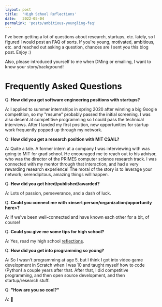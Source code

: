 ```yaml
---
layout: post
title:  'High School Reflections'
date:   2022-05-04
permalink: 'posts/ambitious-youngling-faq'
---
```


I've been getting a lot of questions about research, startups, etc. lately, so I figured I would post an FAQ of sorts. If you're young, motivated, ambitious, etc. and reached out asking a question, chances are I sent you this blog post. Enjoy :)

Also, please introduced yourself to me when DMing or emailing, I want to know your story/background!

# Frequently Asked Questions
Q: __How did you get software engineering positions with startups?__

A: I applied to summer internships in spring 2020 after winning a big Google competition, so my "resume" probably passed the initial screening. I was also decent at competitive programming so I could pass the technical interviews. After I landed my first position, new opportunities for startup work frequently popped up through my network.

Q: __How did you get a research position with MIT CSAIL?__

A: Quite a tale. A former intern at a company I was interviewing with was going to MIT for grad school. He encouraged me to reach out to his advisor, who was the director of the PRIMES computer science research track. I was connected with my mentor through that interaction, and had a very rewarding research experience! The moral of the story is to leverage your network; serendipitous, amazing things will happen.

Q: __How did you get hired/published/awarded?__

A: Lots of passion, perseverance, and a dash of luck.

Q: __Could you connect me with <insert person/organization/opportunity here>?__

A: If we've been well-connected and have known each other for a bit, of course!

Q: __Could you give me some tips for high school?__

A: Yes, read my high school [reflections](/high-school-reflections.html).

Q: __How did you get into programming so young?__

A: So I wasn't programming at age 5, but I think I got into video game development in Scratch when I was 10 and taught myself how to code (Python) a couple years after that. After that, I did competitive programming, and then open source development, and then startup/research stuff.

Q: __"How are you so cool?"__

A: 🦧

